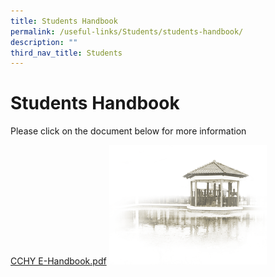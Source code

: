 ```yaml
---
title: Students Handbook
permalink: /useful-links/Students/students-handbook/
description: ""
third_nav_title: Students
---
```

# **Students Handbook**

Please click on the document below for more information  

[CCHY E-Handbook.pdf](/files/CCHY%20E-Handbook.pdf)
<img src="/images/pavilion.png" 
     style="width:50%">